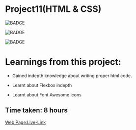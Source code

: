 # Project11(HTML & CSS)

![BADGE](https://img.shields.io/badge/iNeuron-LCO-orange)

![BADGE](https://img.shields.io/badge/-WEB%20DEVELOPMENT-GREEN)

![BADGE](https://img.shields.io/badge/-SHRAVYA%20SARUGU-FF69B4)

# Learnings from this project:

- Gained indepth knowledge about writing proper html code.

- Learnt about Flexbox indepth

- Learnt about Font Awesome icons

## Time taken: 8 hours

[Web Page:Live-Link](https://project11-htmlcss.netlify.app/)